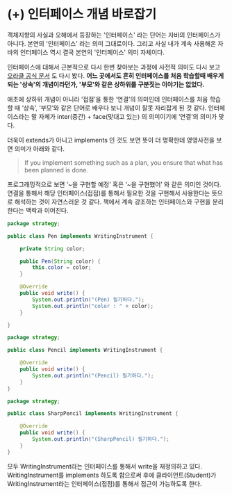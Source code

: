 # (+) 인터페이스 개념 바로잡기

객체지향의 사실과 오해에서 등장하는 '인터페이스' 라는 단어는 자바의 인터페이스가 아니다. 본연의 '인터페이스' 라는 의미 그대로이다. 그리고 사실 내가 계속 사용해온 자바의 인터페이스 역시 결국 본연의 '인터페이스' 의미 자체이다.

인터페이스에 대해서 근본적으로 다시 한번 찾아보는 과정에 사전적 의미도 다시 보고 [오라클 공식 문서](https://docs.oracle.com/javase/tutorial/java/IandI/createinterface.html) 도 다시 봤다. **어느 곳에서도 흔히 인터페이스를 처음 학습할때 배우게 되는 '상속'의 개념이라던가, '부모'와 같은 상하위를 구분짓는 이야기는 없었다.**

애초에 상하위 개념이 아니라 ‘접점’을 통한 ‘연결’의 의미인데 인터페이스를 처음 학습할 때 ‘상속’, ‘부모’와 같은 단어로 배우다 보니 개념이 잘못 자리잡게 된 것 같다. 인터페이스라는 말 자체가 inter(중간) + face(맞대고 있는) 의 의미이기에 ‘연결’의 의미가 맞다.

더욱이 extends가 아니고 implements 인 것도 보면 뜻이 더 명확한데 영영사전을 보면 의미가 아래와 같다.

> If you implement something such as a plan, you ensure that what has been planned is done.

프로그래밍적으로 보면 ‘\~을 구현할 예정’ 혹은 ‘\~을 구현했어’ 와 같은 의미인 것이다. 연결을 통해서 해당 인터페이스(접점)를 통해서 필요한 것을 구현해서 사용한다는 뜻으로 해석하는 것이 자연스러운 것 같다. 책에서 계속 강조하는 인터페이스와 구현을 분리한다는 맥락과 이어진다.

```java
package strategy;

public class Pen implements WritingInstrument {

    private String color;

    public Pen(String color) {
        this.color = color;
    }

    @Override
    public void write() {
        System.out.println("(Pen) 필기하다.");
        System.out.println("color : " + color);
    }

}
```

```java
package strategy;

public class Pencil implements WritingInstrument {

    @Override
    public void write() {
        System.out.println("(Pencil) 필기하다.");
    }
}
```

```java
package strategy;

public class SharpPencil implements WritingInstrument {

    @Override
    public void write() {
        System.out.println("(SharpPencil) 필기하다.");
    }
}
```

모두 WritingInstrument라는 인터페이스를 통해서 write을 재정의하고 있다. WritingInstrument를 implements 하도록 함으로써 후에 클라이언트(Student)가 WritingInstrument라는 인터페이스(접점)를 통해서 접근이 가능하도록 한다.
